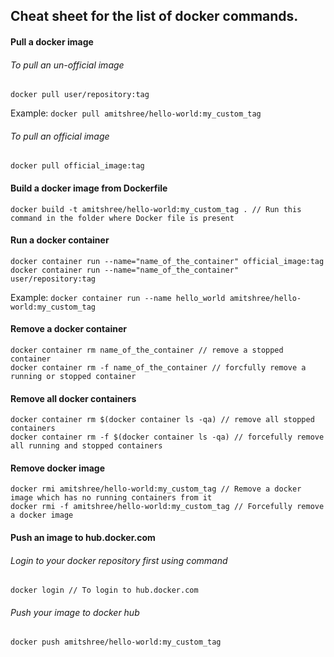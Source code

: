 ## Cheat sheet for the list of docker commands.

#### Pull a docker image
    
###### To pull an un-official image
````
docker pull user/repository:tag

````
Example: ````docker pull amitshree/hello-world:my_custom_tag````

###### To pull an official image
````
docker pull official_image:tag
````

#### Build a docker image from Dockerfile
````
docker build -t amitshree/hello-world:my_custom_tag . // Run this command in the folder where Docker file is present
````

#### Run a docker container

````
docker container run --name="name_of_the_container" official_image:tag
docker container run --name="name_of_the_container" user/repository:tag
````
Example: ````docker container run --name hello_world amitshree/hello-world:my_custom_tag````

#### Remove a docker container
````
docker container rm name_of_the_container // remove a stopped container
docker container rm -f name_of_the_container // forcfully remove a running or stopped container
````

#### Remove all docker containers
````
docker container rm $(docker container ls -qa) // remove all stopped containers
docker container rm -f $(docker container ls -qa) // forcefully remove all running and stopped containers
````

#### Remove docker image
````
docker rmi amitshree/hello-world:my_custom_tag // Remove a docker image which has no running containers from it
docker rmi -f amitshree/hello-world:my_custom_tag // Forcefully remove a docker image

````

#### Push an image to hub.docker.com 

###### Login to your docker repository first using command
````
docker login // To login to hub.docker.com
````

###### Push your image to docker hub
````
docker push amitshree/hello-world:my_custom_tag
````